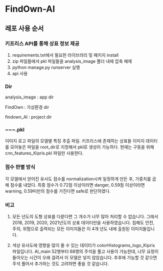 # FindOwn-AI

## 레포 사용 순서

### 키프리스 API를 통해 상표 정보 제공

1. requirements.txt에서 필요한 라이브러리 및 패키지 install
2. zip 파일들에서 pkl 파일들을 analysis_image 폴더 내에 압축 해제
3. python manage.py runserver 실행
4. api 사용

### Dir

analysis_image : app dir

FindOwn : 가상환경 dir

findown_AI : project dir

### ~~~.pkl

이미지 로고 파일의 모델별 특징 추출 파일. 키프리스에 존재하는 상표들 이미지 데이터를 모아놓은 파일을 root_dir로 지정해서 pkl로 생성이 가능하다. 현재는 구동을 위해 cnn_features_Kipris.pkl 파일만 사용한다.

### 점수 판별 방식

각 모델에서 얻어진 유사도 점수를 normalization시켜 일정하게 만든 후, 가중치를 곱해 점수를 내었다.
최종 점수가 0.72점 이상이라면 danger, 0.59점 이상이라면 warning, 0.59미만의 점수를 가진다면 safe로 판단하였다.

### 비고

1. 모든 년도의 도형 상표를 다룬다면 그 개수가 너무 많아 처리할 수 없습니다. 그래서 2018, 2019, 2020, 2021년도의 상표 데이터만을 사용하였습니다. 침해도 안전, 주의, 위험으로 출력되는 모든 이미지들은 이 4개 년도 내에 출원된 이미지들입니다.

2. 색상 유사도에 영향을 많이 줄 수 있는 데이터가 colorHistograms_logo_Kipris 파일입니다. AI_main 52행부터 68행의 주석을 풀고 사용이 가능한데, 너무 요청이 돌아오는 시간이 오래 걸려서 이 모델은 넣지 않았습니다. 추후에 가능할 것 같으면 주석 풀어서 추가하는 것도 고려하면 좋을 것 같습니다.
